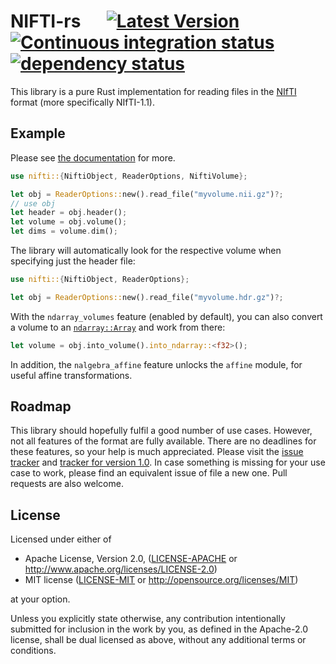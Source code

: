 # NIFTI-rs &emsp; [![Latest Version](https://img.shields.io/crates/v/nifti.svg)](https://crates.io/crates/nifti) [![Continuous integration status](https://github.com/Enet4/nifti-rs/actions/workflows/rust.yml/badge.svg?branch=master)](https://github.com/Enet4/nifti-rs/actions/workflows/rust.yml) [![dependency status](https://deps.rs/repo/github/Enet4/nifti-rs/status.svg)](https://deps.rs/repo/github/Enet4/nifti-rs)

This library is a pure Rust implementation for reading files in the [NIfTI](https://nifti.nimh.nih.gov/nifti-1/) format (more specifically NIfTI-1.1).

## Example

Please see [the documentation](https://docs.rs/nifti) for more.

```rust
use nifti::{NiftiObject, ReaderOptions, NiftiVolume};

let obj = ReaderOptions::new().read_file("myvolume.nii.gz")?;
// use obj
let header = obj.header();
let volume = obj.volume();
let dims = volume.dim();
```

The library will automatically look for the respective volume when
specifying just the header file:

```rust
use nifti::{NiftiObject, ReaderOptions};

let obj = ReaderOptions::new().read_file("myvolume.hdr.gz")?;
```

With the `ndarray_volumes` feature (enabled by default),
you can also convert a volume to an [`ndarray::Array`] and work from there:

```rust
let volume = obj.into_volume().into_ndarray::<f32>();
```

In addition, the `nalgebra_affine` feature unlocks the `affine` module,
for useful affine transformations.

[`ndarray::Array`]: https://docs.rs/ndarray/0.15.1/ndarray/index.html

## Roadmap

This library should hopefully fulfil a good number of use cases.
However, not all features of the format are fully available.
There are no deadlines for these features, so your help is much appreciated.
Please visit the [issue tracker](https://github.com/Enet4/nifti-rs/issues) and [tracker for version 1.0](https://github.com/Enet4/nifti-rs/issues/62).
In case something is missing for your use case to work,
please find an equivalent issue of file a new one.
Pull requests are also welcome.

## License

Licensed under either of

* Apache License, Version 2.0, ([LICENSE-APACHE](LICENSE-APACHE) or <http://www.apache.org/licenses/LICENSE-2.0>)
* MIT license ([LICENSE-MIT](LICENSE-MIT) or <http://opensource.org/licenses/MIT>)

at your option.

Unless you explicitly state otherwise, any contribution intentionally submitted
for inclusion in the work by you, as defined in the Apache-2.0 license, shall be dual licensed as above, without any
additional terms or conditions.
